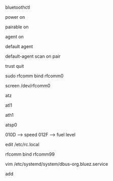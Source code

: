bluetoothctl

power on

pairable on

agent on

default agent

default-agent
scan on
pair <mac address>

trust <mac address>
quit

sudo rfcomm bind rfcomm0 <mac address>

screen /dev/rfcomm0 

atz

atl1

ath1

atsp0

010D --> speed
012F --> fuel level

edit /etc/rc.local

rfcomm bind rfcomm99 <mac address>


vim /etc/systemd/system/dbus-org.bluez.service 

add


